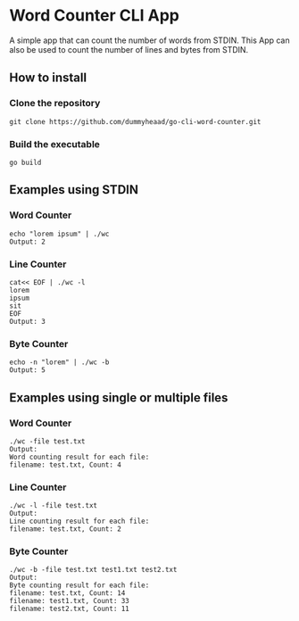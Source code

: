 
# Word Counter CLI App
A simple app that can count the number of words from STDIN. This App can also be used to count the number of lines and bytes from STDIN.  
## How to install
### Clone the repository
    git clone https://github.com/dummyheaad/go-cli-word-counter.git
### Build the executable
    go build
## Examples using STDIN
### Word Counter
    echo "lorem ipsum" | ./wc
    Output: 2
### Line Counter
    cat<< EOF | ./wc -l
    lorem
    ipsum
    sit
    EOF
    Output: 3
### Byte Counter
    echo -n "lorem" | ./wc -b
    Output: 5
## Examples using single or multiple files
### Word Counter
    ./wc -file test.txt
    Output:
    Word counting result for each file:
    filename: test.txt, Count: 4
### Line Counter
    ./wc -l -file test.txt
    Output:
    Line counting result for each file:
    filename: test.txt, Count: 2
### Byte Counter
    ./wc -b -file test.txt test1.txt test2.txt
    Output:
    Byte counting result for each file:
    filename: test.txt, Count: 14
    filename: test1.txt, Count: 33
    filename: test2.txt, Count: 11
